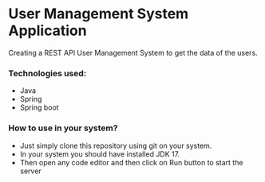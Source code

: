 # User Management System Application

Creating a REST API User Management System to get the data of the users.

### Technologies used:
 - Java
 - Spring
 - Spring boot


### How to use in your system?
 - Just simply clone this repository using git on your system.
 - In your system you should have installed JDK 17.
 - Then open any code editor and then click on Run button to start the server
